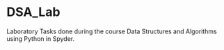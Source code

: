 # DSA_Lab
Laboratory Tasks done during the course Data Structures and Algorithms using Python in Spyder.
